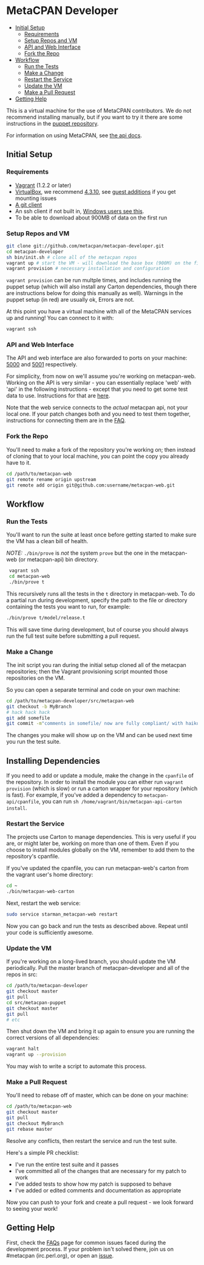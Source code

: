 # MetaCPAN Developer

- [Initial Setup](#initial)
  - [Requirements](#requirements)
  - [Setup Repos and VM](#setup)
  - [API and Web Interface](#api)
  - [Fork the Repo](#fork)
- [Workflow](#workflow)
  - [Run the Tests](#tests)
  - [Make a Change](#change)
  - [Restart the Service](#restart)
  - [Update the VM](#update)
  - [Make a Pull Request](#pr)
- [Getting Help](#help)

This is a virtual machine for the use of MetaCPAN contributors.  We do not recommend installing manually, but if you want to try it there are some instructions in the [puppet repository](https://github.com/metacpan/metacpan-puppet).

For information on using MetaCPAN, see [the api docs](https://github.com/metacpan/metacpan-api/blob/master/docs/API-docs.md).

## <a name="initial"></a>Initial Setup

### <a name="requirements"></a>Requirements

* [Vagrant](http://www.vagrantup.com/downloads.html) (1.2.2 or later)
* [VirtualBox](https://www.virtualbox.org/), we recommend [4.3.10](https://www.virtualbox.org/wiki/Download_Old_Builds), see [guest additions](http://stackoverflow.com/questions/22717428/vagrant-error-failed-to-mount-folders-in-linux-guest) if you get mounting issues
* [A git client](http://git-scm.com/downloads)
* An ssh client if not built in, [Windows users see this](http://docs-v1.vagrantup.com/v1/docs/getting-started/ssh.html).
* To be able to download about 900MB of data on the first run

### <a name="setup"></a>Setup Repos and VM

```bash
git clone git://github.com/metacpan/metacpan-developer.git
cd metacpan-developer
sh bin/init.sh # clone all of the metacpan repos
vagrant up # start the VM - will download the base box (900M) on the first run
vagrant provision # necessary installation and configuration
```

`vagrant provision` can be run multple times, and includes running the puppet setup (which will also install any Carton dependencies, though there are instructions below for doing this manually as well). Warnings in the puppet setup (in red) are usually ok, Errors are not.

At this point you have a virtual machine with all of the MetaCPAN services up and running!  You can connect to it with:

```bash
vagrant ssh
```

### <a name="api"></a>API and Web Interface

The API and web interface are also forwarded to ports on your machine: [5000](http://localhost:5000/) and [5001](http://localhost:5001/) respectively.

For simplicity, from now on we'll assume you're working on metacpan-web.  Working on the API is very similar - you can essentially replace 'web' with 'api' in the following instructions - except that you need to get some test data to use.  Instructions for that are [here](README_API.md).

Note that the web service connects to the *actual* metacpan api, not your local one.  If your patch changes both and you need to test them together, instructions for connecting them are in the [FAQ](FAQs.md).

### <a name="fork"></a>Fork the Repo

You'll need to make a fork of the repository you're working on; then instead of cloning that to your local machine, you can point the copy you already have to it.

```bash
cd /path/to/metacpan-web
git remote rename origin upstream
git remote add origin git@github.com:username/metacpan-web.git
```


## <a name="workflow"></a>Workflow

### <a name="tests"></a>Run the Tests

You'll want to run the suite at least once before getting started to make sure the VM has a clean bill of health.

*NOTE:* `./bin/prove` is _not_ the system `prove` but the one in the metacpan-web (or metacpan-api) bin directory.

```bash
 vagrant ssh
 cd metacpan-web
 ./bin/prove t
```

This recursively runs all the tests in the `t` directory in metacpan-web.  To do a partial run during development, specify the path to the file or directory containing the tests you want to run, for example:

```bash
./bin/prove t/model/release.t
```

This will save time during development, but of course you should always run the full test suite before submitting a pull request.

### <a name="change"></a>Make a Change

The init script you ran during the initial setup cloned all of the metacpan repositories; then the Vagrant provisioning script mounted those repositories on the VM.

So you can open a separate terminal and code on your own machine:

```bash
cd /path/to/metacpan-developer/src/metacpan-web
git checkout -b MyBranch
# hack hack hack
git add somefile
git commit -m"comments in somefile/ now are fully compliant/ with haiku spec, yay!"
```

The changes you make will show up on the VM and can be used next time you run the test suite.

## Installing Dependencies

If you need to add or update a module, make the change in the `cpanfile` of the
repository.  In order to install the module you can either run `vagrant
provision` (which is slow) or run a carton wrapper for your repository (which
is fast).  For example, if you've added a dependency to
`metacpan-api/cpanfile`, you can run `sh /home/vagrant/bin/metacpan-api-carton
install`.


### <a name="restart"></a>Restart the Service

The projects use Carton to manage dependencies.  This is very useful if you are, or might later be, working on more than one of them.  Even if you choose to install modules globally on the VM, remember to add them to the repository's cpanfile.

If you've updated the cpanfile, you can run metacpan-web's carton from the vagrant user's home directory:

```bash
cd ~
./bin/metacpan-web-carton
```

Next, restart the web service:

```bash
sudo service starman_metacpan-web restart
```

Now you can go back and run the tests as described above.  Repeat until your code is sufficiently awesome.


### <a name="update"></a>Update the VM

If you're working on a long-lived branch, you should update the VM periodically.  Pull the master branch of metacpan-developer and all of the repos in src:

```bash
cd /path/to/metacpan-developer
git checkout master
git pull
cd src/metacpan-puppet
git checkout master
git pull
# etc
```

Then shut down the VM and bring it up again to ensure you are running the correct versions of all dependencies:

```bash
vagrant halt
vagrant up --provision
```

You may wish to write a script to automate this process.


### <a name="pr"></a>Make a Pull Request

You'll need to rebase off of master, which can be done on your machine:

```bash
cd /path/to/metacpan-web
git checkout master
git pull
git checkout MyBranch
git rebase master
```

Resolve any conflicts, then restart the service and run the test suite.

Here's a simple PR checklist:

  * I've run the entire test suite and it passes
  * I've committed all of the changes that are necessary for my patch to work
  * I've added tests to show how my patch is supposed to behave
  * I've added or edited comments and documentation as appropriate

Now you can push to your fork and create a pull request - we look forward to seeing your work!


## <a name="help"></a>Getting Help

First, check the [FAQs](FAQs.md) page for common issues faced during the development process.  If your problem isn't solved there, join us on #metacpan (irc.perl.org), or open an [issue](https://github.com/metacpan/metacpan-developer/issues).
